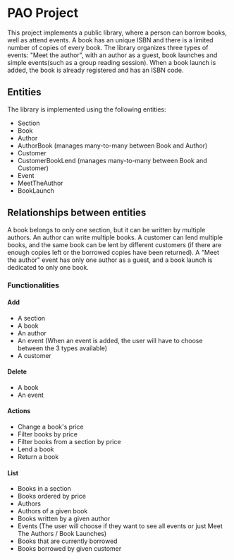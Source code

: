 # PAO Project

This project implements a public library, where a person can borrow books, well as attend events.
A book has an unique ISBN and there is a limited number of copies of every book.
The library organizes three types of events: "Meet the author", with an author as a guest, book launches and simple events(such as a group reading session).
When a book launch is added, the book is already registered and has an ISBN code.



## Entities

The library is implemented using the following entities:
+ Section
+ Book
+ Author
+ AuthorBook (manages many-to-many between Book and Author)
+ Customer
+ CustomerBookLend (manages many-to-many between Book and Customer)
+ Event
+ MeetTheAuthor
+ BookLaunch


## Relationships between entities

A book belongs to only one section, but it can be written by multiple authors. 
An author can write multiple books.
A customer can lend multiple books, and the same book can be lent by different customers (if there are enough copies left or the borrowed copies have been returned).
A "Meet the author" event has only one author as a guest, and a book launch is dedicated to only one book.

### Functionalities
#### Add
+ A section
+ A book
+ An author
+ An event (When an event is added, the user will have to choose between the 3 types available)
+ A customer

#### Delete
+ A book
+ An event

#### Actions
+ Change a book's price
+ Filter books by price
+ Filter books from a section by price
+ Lend a book
+ Return a book

#### List
+ Books in a section
+ Books ordered by price
+ Authors
+ Authors of a given book
+ Books written by a given author
+ Events (The user will choose if they want to see all events or just Meet The Authors / Book Launches)
+ Books that are currently borrowed
+ Books borrowed by given customer
